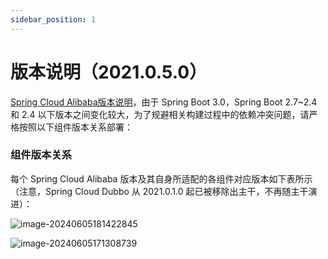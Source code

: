 ```yaml
---
sidebar_position: 1
---
```


# 版本说明（2021.0.5.0）

[Spring Cloud Alibaba版本说明](https://github.com/alibaba/spring-cloud-alibaba/wiki/%E7%89%88%E6%9C%AC%E8%AF%B4%E6%98%8E)，由于 Spring Boot 3.0，Spring Boot 2.7~2.4 和 2.4 以下版本之间变化较大，为了规避相关构建过程中的依赖冲突问题，请严格按照以下组件版本关系部署：

### 组件版本关系

每个 Spring Cloud Alibaba 版本及其自身所适配的各组件对应版本如下表所示（注意，Spring Cloud Dubbo 从 2021.0.1.0 起已被移除出主干，不再随主干演进）：

![image-20240605181422845](https://cdn.jsdelivr.net/gh/studio-hu/drawingBed/img/202406051814894.png)

![image-20240605171308739](https://cdn.jsdelivr.net/gh/studio-hu/drawingBed/img/202406051713849.png)